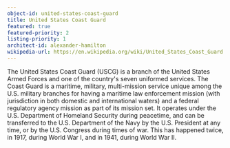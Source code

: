 ```yaml
---
object-id: united-states-coast-guard
title: United States Coast Guard
featured: true
featured-priority: 2
listing-priority: 1
architect-id: alexander-hamilton
wikipedia-url: https://en.wikipedia.org/wiki/United_States_Coast_Guard
---
```


The United States Coast Guard (USCG) is a branch of the United States Armed Forces and one of the country's seven uniformed services. The Coast Guard is a maritime, military, multi-mission service unique among the U.S. military branches for having a maritime law enforcement mission (with jurisdiction in both domestic and international waters) and a federal regulatory agency mission as part of its mission set. It operates under the U.S. Department of Homeland Security during peacetime, and can be transferred to the U.S. Department of the Navy by the U.S. President at any time, or by the U.S. Congress during times of war. This has happened twice, in 1917, during World War I, and in 1941, during World War II.